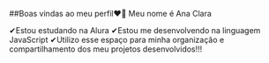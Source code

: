 ##Boas vindas ao meu perfil❤💋
Meu nome é Ana Clara

✔Estou estudando na Alura
✔Estou me desenvolvendo na linguagem JavaScript
✔Utilizo esse espaço para minha organização e compartilhamento dos meu projetos desenvolvidos!!!
